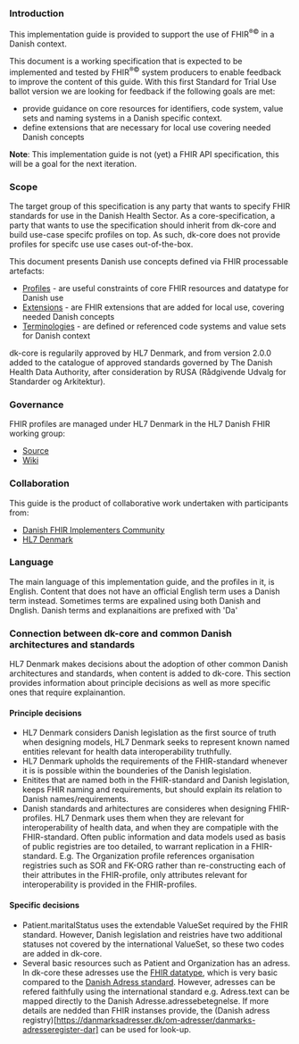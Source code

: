 ### Introduction
This implementation guide is provided to support the use of FHIR<sup>&reg;&copy;</sup> in a Danish context.

This document is a working specification that is expected to be implemented and tested by FHIR<sup>&reg;&copy;</sup> system producers to enable feedback to improve the content of this guide. With this first Standard for Trial Use ballot version we are looking for feedback if the following goals are met:  
- provide guidance on core resources for identifiers, code system, value sets and naming systems in a Danish specific context.
- define extensions that are necessary for local use covering needed Danish concepts

**Note**: This implementation guide is not (yet) a FHIR API specification, this will be a goal for the next iteration.

### Scope
The target group of this specification is any party that wants to specify FHIR standards for use in the Danish Health Sector. As a core-specification, a party that wants to use the specification should inherit from dk-core and build use-case specifc profiles on top. As such, dk-core does not provide profiles for specifc use use cases out-of-the-box. 

This document presents Danish use concepts defined via FHIR processable artefacts:

* [Profiles](profiles.html) - are useful constraints of core FHIR resources and datatype for Danish use
* [Extensions](extensions.html) - are FHIR extensions that are added for local use, covering needed Danish concepts
* [Terminologies](terminology.html) - are defined or referenced code systems and value sets for Danish context

dk-core is regularily approved by HL7 Denmark, and from version 2.0.0 added to the catalogue of approved standards governed by The Danish Health Data Authority, after consideration by RUSA (Rådgivende Udvalg for Standarder og Arkitektur).

### Governance
FHIR profiles are managed under HL7 Denmark in the HL7 Danish FHIR working group:

* [Source](https://github.com/hl7dk/dk-core)
* [Wiki](https://github.com/hl7dk/dk-core)


### Collaboration
This guide is the product of collaborative work undertaken with participants from:

* [Danish FHIR Implementers Community](https://confluence.hl7.org/display/HD/DK+FHIR+SIG)
* [HL7 Denmark](https://www.hl7.dk)

### Language
The main language of this implementation guide, and the profiles in it, is English. Content that does not have an official English term uses a Danish term instead. Sometimes terms are expalined using both Danish and Dnglish. Danish terms and explanaitions are prefixed with 'Da'

### Connection between dk-core and common Danish architectures and standards
HL7 Denmark makes decisions about the adoption of other common Danish architectures and standards, when content is added to dk-core. This section provides information about principle decisions as well as more specific ones that require explainantion.

#### Principle decisions
* HL7 Denmark considers Danish legislation as the first source of truth when designing models, HL7 Denmark seeks to represent known named entities relevant for health data interoperability truthfully.
* HL7 Denmark upholds the requirements of the FHIR-standard whenever it is is possible within the bounderies of the Danish legislation.
* Enitites that are named both in the FHIR-standard and Danish legislation, keeps FHIR naming and requirements, but should explain its relation to Danish names/requirements.
* Danish standards and arhitectures are consideres when designing FHIR-profiles. HL7 Denmark uses them when they are relevant for interoperability of health data, and when they are compatiple with the FHIR-standard. Often public information and data models used as basis of public registries are too detailed, to warrant replication in a FHIR-standard. E.g. The Organization profile references organisation registries such as SOR and FK-ORG rather than re-constructing each of their attributes in the FHIR-profile, only attributes relevant for interoperability is provided in the FHIR-profiles.

#### Specific decisions
* Patient.maritalStatus uses the extendable ValueSet required by the FHIR standard. However, Danish legislation and reistries have two additional statuses not covered by the international ValueSet, so these two codes are added in dk-core.
* Several basic resources such as Patient and Organization has an adress. In dk-core these adresses use the [FHIR datatype](http://hl7.org/fhir/R4/datatypes.html#Address), which is very basic compared to the [Danish Adress standard](https://arkitektur.digst.dk/adresse). However, adresses can be refered faithfully using the international standard e.g. Adress.text can be mapped directly to the Danish Adresse.adressebetegnelse. If more details are nedded than FHIR instanses provide, the (Danish adress registry)[https://danmarksadresser.dk/om-adresser/danmarks-adresseregister-dar] can be used for look-up. 
